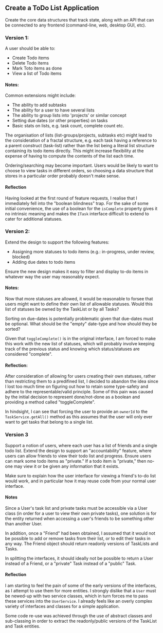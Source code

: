 ## Create a ToDo List Application

Create the core data structures that track state, along with an API that can be connected to any frontend (command-line, web, desktop GUI, etc).

### Version 1:

A user should be able to:
 - Create Todo items
 - Delete Todo items
 - Mark Toto items as done
 - View a list of Todo items

#### Notes:

Common extensions might include:
 - The ability to add subtasks
 - The ability for a user to have several lists
 - The ability to group lists into 'projects' or similar concept
 - Setting due dates (or other properties) on tasks
 - Basic stats on lists, e.g. task count, complete count etc.

The organisation of lists (list-groups/projects, subtasks etc) might lead to the consideration of a fractal structure, e.g. each task having a reference to a parent construct (task-list) rather than the list being a literal list structure containing its todo items directly. This might increase flexibility at the expense of having to compute the contents of the list each time.

Ordering/searching may become important. Users would be likely to want to choose to view tasks in different orders, so choosing a data structure that stores in a particular order probably doesn't make sense. 

#### Reflection

Having looked at the first round of feature requests, I realise that I immediately fell into the "boolean blindness" trap. For the sake of some initial convenience, the use of a boolean for the `isComplete` property gives it no intrinsic meaning and makes the `ITask` interface difficult to extend to cater for additional statuses.

### Version 2:

Extend the design to support the following features:

- Assigning more statuses to todo items (e.g.: in-progress, under review, blocked)
- Adding due dates to todo items

Ensure the new design makes it easy to filter and display to-do items in whatever way the user may reasonably expect.

#### Notes:

Now that more statuses are allowed, it would be reasonable to forsee that users might want to define their own list of allowable statuses. Would this list of statuses be owned by the TaskList or by all Tasks?

Sorting on due-dates is potentially problematic given that due-dates must be optional. What should be the "empty" date-type and how should they be sorted?

Given that `toggleComplete()` is in the original interface, I am forced to make this work with the new list of statuses, which will probably involve keeping track of the previous status and knowing which status/statuses are considered "complete".

#### Reflection:
After consideration of allowing for users creating their own statuses, rather than restricting them to a predifined list, I decided to abandon the idea since I lost too much time on figuring out how to retain some type-safety and adhere to the representable/valid principle. Some of this pain was caused by the initial decision to represent done/not-done as a boolean and providing a method called "toggleComplete".

In hindsight, I can see that forcing the user to provide an `ownerId` to the `TaskService.getAll()` method as this assumes that the user will only ever want to get tasks that belong to a single list.

### Version 3

Support a notion of users, where each user has a list of friends and a single todo list. Extend the design to support an "accountability" feature, where users can allow friends to view their todo list and progress. Ensure users can mark some todo items as "private." If a todo item is "private," then no-one may view it or be given any information that it exists.

Make sure to explain how the user interface for viewing a friend's to-do list would work, and in particular how it may reuse code from your normal user interface.

#### Notes

Since a User's task list and private tasks must be accessible via a User class (in order for a user to view their own private tasks), one solution is for the entity returned when accessing a user's friends to be something other than another User.

In addition, once a "Friend" had been obtained, I assumed that it would not be possible to add or remove tasks from their list, or to edit their tasks in any way. The Friend object should return readonly versions of TaskLists and Tasks.

In splitting the interfaces, it should ideally not be possible to return a User instead of a Friend, or a "private" Task instead of a "public" Task.

#### Reflection

I am starting to feel the pain of some of the early versions of the interfaces, as I attempt to use them for more entities. I strongly dislike that a `User` must be newed-up with two service classes, which in turn forces me to pass these services into the `UserService`. I already feels like an overly complex variety of interfaces and classes for a simple application.

Some code re-use was achieved through the use of abstract classes and sub-classing in order to extract the readonly/public versions of the TaskList and Task entities.